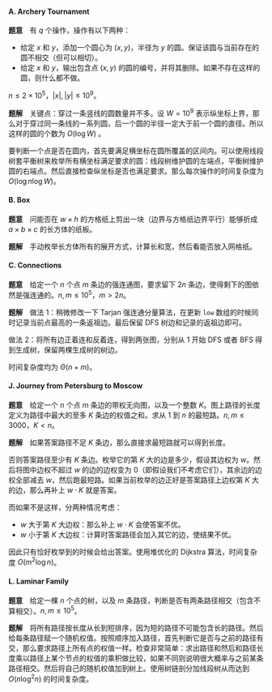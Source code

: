 #### A. Archery Tournament

**题意**　有 $q$ 个操作，操作有以下两种：

* 给定 $x$ 和 $y$，添加一个圆心为 $(x,\,y)$，半径为 $y$ 的圆。保证该圆与当前存在的圆不相交（但可以相切）。
* 给定 $x$ 和 $y$，输出包含点 $(x,\,y)$ 的圆的编号，并将其删除。如果不存在这样的圆，则什么都不做。

$n \leqslant 2 \times 10^5$，$|x|,\,|y| \leqslant 10^9$。

**题解**　关键点：穿过一条竖线的圆数量并不多。设 $W = 10^9$ 表示纵坐标上界，那么对于穿过同一条线的一系列圆，后一个圆的半径一定大于前一个圆的直径。所以这样的圆的个数为 $O(\log W)$ 。

要判断一个点是否在圆内，首先要满足横坐标在圆所覆盖的区间内。可以使用线段树套平衡树来枚举所有横坐标满足要求的圆：线段树维护圆的左端点，平衡树维护圆的右端点。然后直接检查纵坐标是否也满足要求。那么每次操作的时间复杂度为 $O(\log  n \log W)$。

#### B. Box

**题意**　问能否在 $w \times h$ 的方格纸上剪出一块（边界与方格纸边界平行）能够折成 $a \times b \times c$ 的长方体的纸板。

**题解**　手动枚举长方体所有的展开方式，计算长和宽，然后看能否放入网格纸。

#### C. Connections

**题意**　给定一个 $n$ 个点 $m$ 条边的强连通图，要求留下 $2n$ 条边，使得剩下的图依然是强连通的。$n,\,m \leqslant 10^5$，$m > 2n$。

**题解**　做法 1：稍微修改一下 Tarjan 强连通分量算法，在更新 `low` 数组的时候同时记录当前点最高的一条返祖边。最后保留 DFS 树边和记录的返祖边即可。

做法 2：将所有边正着连和反着连，得到两张图，分别从 $1$ 开始 DFS 或者 BFS 得到生成树，保留两棵生成树的树边。

时间复杂度均为 $\Theta(n + m)$。

#### J. Journey from Petersburg to Moscow

**题意**　给定一个 $n$ 个点 $m$ 条边的带权无向图，以及一个整数 $K$。图上路径的长度定义为路径中最大的至多 $K$ 条边的权值之和。求从 $1$ 到 $n$ 的最短路。$n,\,m \leqslant 3000$，$K <  n$。

**题解**　如果答案路径不足 $K$ 条边，那么直接求最短路就可以得到长度。

否则答案路径至少有 $K$ 条边。枚举它的第 $K$ 大的边是多少，假设其边权为 $w$。然后将图中边权不超过 $w$ 的边的边权变为 $0$（即假设我们不考虑它们），其余边的边权全部减去 $w$，然后跑最短路。如果当前枚举的边正好是答案路径上边权第 $K$ 大的边，那么再补上 $w \cdot K$ 就是答案。

而如果不是这样，分两种情况考虑：

* $w$ 大于第 $K$ 大边权：那么补上 $w \cdot K$ 会使答案不优。
* $w$ 小于第 $K$ 大边权：计算时答案路径会加入其它的边，使结果不优。

因此只有恰好枚举到的时候会给出答案。使用堆优化的 Dijkstra 算法，时间复杂度 $O(m^2 \log n)$。

#### L. Laminar Family

**题意**　给定一棵 $n$ 个点的树，以及 $m$ 条路径，判断是否有两条路径相交（包含不算相交）。$n,\,m \leqslant 10^5$。

**题解**　将所有路径按长度从长到短排序，因为短的路径不可能包含长的路径。然后给每条路径赋一个随机权值。按照顺序加入路径，首先判断它是否与之前的路径有交，那么要求路径上所有点的权值一样。检查非常简单：求出路径和然后和路径长度乘以路径上某个节点的权值的乘积做比较，如果不同则说明很大概率与之前某条路径相交。然后将自己的随机权值加到树上。使用树链剖分加线段树从而达到 $O(n \log^2 n)$ 的时间复杂度。